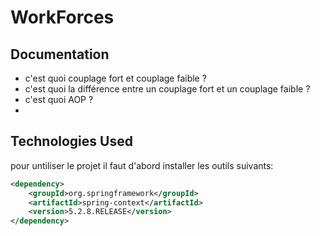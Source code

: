 # WorkForces
## Documentation
* c'est quoi couplage fort et couplage faible ?
* c'est quoi la différence entre un couplage fort et un couplage faible ?
* c'est quoi AOP ?
* 
## Technologies Used
pour untiliser le projet il faut d'abord installer les outils suivants:

```xml
<dependency>
    <groupId>org.springframework</groupId>
    <artifactId>spring-context</artifactId>
    <version>5.2.8.RELEASE</version>
</dependency>
```
